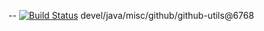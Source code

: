 --
[![Build Status](https://travis-ci.org/jjYBdx4IL/utils.png?branch=master)](https://travis-ci.org/jjYBdx4IL/utils)
devel/java/misc/github/github-utils@6768
